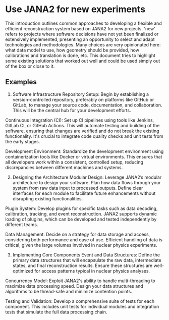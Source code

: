 # Use JANA2 for new experiments <!-- {docsify-ignore-all} -->

This introduction outlines common approaches to developing a flexible and efficient reconstruction system
based on JANA2 for new projects. 'new' refers to projects where software decisions 
have not yet been finalized or extensively implemented, presenting an opportunity to select 
and adapt technologies and methodologies. Many choices are very opinionated here: what data model to use, 
how geometry should be provided, how calibrations and translation is done, etc. 
This document tries to highlight some existing solutions that worked out well and could be 
used simply out of the box or close to it. 

## Examples

1. Software Infrastructure
Repository Setup: Begin by establishing a version-controlled repository, preferably on platforms like GitHub or GitLab, to manage your source code, documentation, and collaboration. This will be the central hub for your development efforts.

Continuous Integration (CI): Set up CI pipelines using tools like Jenkins, GitLab CI, or GitHub Actions. This will automate testing and building of the software, ensuring that changes are verified and do not break the existing functionality. It's crucial to integrate code quality checks and unit tests from the early stages.

Development Environment: Standardize the development environment using containerization tools like Docker or virtual environments. This ensures that all developers work within a consistent, controlled setup, reducing discrepancies between different machines and systems.

2. Designing the Architecture
Modular Design: Leverage JANA2’s modular architecture to design your software. Plan how data flows through your system from raw data input to processed outputs. Define clear interfaces for each module to facilitate future enhancements without disrupting existing functionalities.

Plugin System: Develop plugins for specific tasks such as data decoding, calibration, tracking, and event reconstruction. JANA2 supports dynamic loading of plugins, which can be developed and tested independently by different teams.

Data Management: Decide on a strategy for data storage and access, considering both performance and ease of use. Efficient handling of data is critical, given the large volumes involved in nuclear physics experiments.

3. Implementing Core Components
Event and Data Structures: Define the primary data structures that will encapsulate the raw data, intermediate states, and final reconstruction results. Ensure these structures are well-optimized for access patterns typical in nuclear physics analyses.

Concurrency Model: Exploit JANA2's ability to handle multi-threading to maximize data processing speed. Design your data structures and algorithms to be thread-safe and minimize contention points.

Testing and Validation: Develop a comprehensive suite of tests for each component. This includes unit tests for individual modules and integration tests that simulate the full data processing chain.

